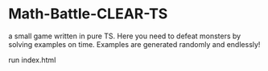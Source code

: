 # Math-Battle-CLEAR-TS
a small game written in pure TS. Here you need to defeat monsters by solving examples on time. Examples are generated randomly and endlessly!

run index.html